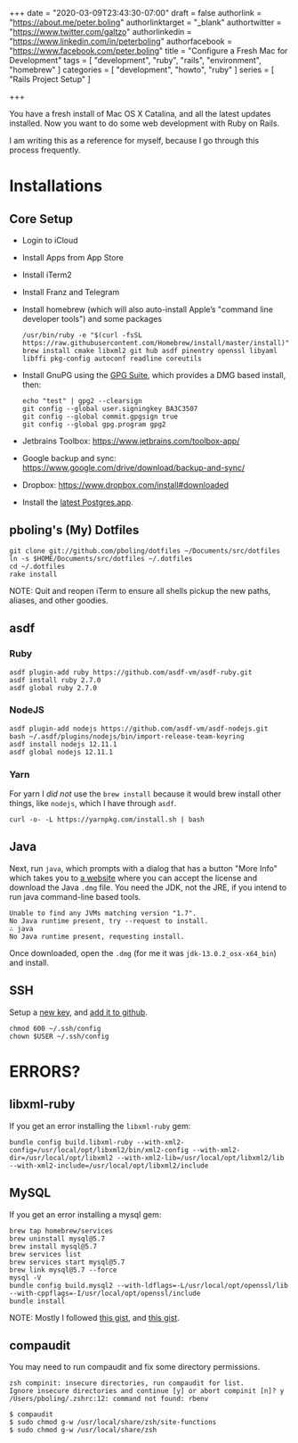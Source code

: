 +++
date = "2020-03-09T23:43:30-07:00"
draft = false
authorlink = "https://about.me/peter.boling"
authorlinktarget = "_blank"
authortwitter = "https://www.twitter.com/galtzo"
authorlinkedin = "https://www.linkedin.com/in/peterboling"
authorfacebook = "https://www.facebook.com/peter.boling"
title = "Configure a Fresh Mac for Development"
tags = [ "development", "ruby", "rails", "environment", "homebrew" ]
categories = [ "development", "howto", "ruby" ]
series = [ "Rails Project Setup" ]

+++

You have a fresh install of Mac OS X Catalina, and all the latest updates installed.  Now you want to do some web development with Ruby on Rails.

I am writing this as a reference for myself, because I go through this process frequently.

# Installations

## Core Setup

* Login to iCloud
* Install Apps from App Store
* Install iTerm2
* Install Franz and Telegram
* Install homebrew (which will also auto-install Apple’s "command line developer tools") and some packages

    ```
    /usr/bin/ruby -e "$(curl -fsSL https://raw.githubusercontent.com/Homebrew/install/master/install)"
    brew install cmake libxml2 git hub asdf pinentry openssl libyaml libffi pkg-config autoconf readline coreutils
    ```

* Install GnuPG using the [GPG Suite](https://gpgtools.org/), which provides a DMG based install, then:

    ```
    echo "test" | gpg2 --clearsign
    git config --global user.signingkey BA3C3507
    git config --global commit.gpgsign true
    git config --global gpg.program gpg2
    ```

* Jetbrains Toolbox: https://www.jetbrains.com/toolbox-app/
* Google backup and sync: https://www.google.com/drive/download/backup-and-sync/
* Dropbox: https://www.dropbox.com/install#downloaded
* Install the [latest Postgres.app](http://postgresapp.com/).

## pboling's (My) Dotfiles

    git clone git://github.com/pboling/dotfiles ~/Documents/src/dotfiles
    ln -s $HOME/Documents/src/dotfiles ~/.dotfiles
    cd ~/.dotfiles
    rake install

NOTE: Quit and reopen iTerm to ensure all shells pickup the new paths, aliases, and other goodies.

## asdf

### Ruby

    asdf plugin-add ruby https://github.com/asdf-vm/asdf-ruby.git
    asdf install ruby 2.7.0
    asdf global ruby 2.7.0

### NodeJS

    asdf plugin-add nodejs https://github.com/asdf-vm/asdf-nodejs.git
    bash ~/.asdf/plugins/nodejs/bin/import-release-team-keyring
    asdf install nodejs 12.11.1
    asdf global nodejs 12.11.1

### Yarn

For yarn I *did not* use the `brew install` because it would brew install other things, like `nodejs`, which I have through `asdf`.

    curl -o- -L https://yarnpkg.com/install.sh | bash

## Java

Next, run `java`, which prompts with a dialog that has a button "More Info" which takes you to [a website](https://www.oracle.com/java/technologies/javase-jdk13-downloads.html) where you can accept the license and download the Java `.dmg` file.  You need the JDK, not the JRE, if you intend to run java command-line based tools.

```
Unable to find any JVMs matching version "1.7".
No Java runtime present, try --request to install.
∴ java
No Java runtime present, requesting install.
```

Once downloaded, open the `.dmg` (for me it was `jdk-13.0.2_osx-x64_bin`) and install.

## SSH

Setup a [new key](https://help.github.com/en/github/authenticating-to-github/generating-a-new-ssh-key-and-adding-it-to-the-ssh-agent), and [add it to github](https://help.github.com/en/github/authenticating-to-github/adding-a-new-ssh-key-to-your-github-account).

    chmod 600 ~/.ssh/config
    chown $USER ~/.ssh/config

# ERRORS?

## libxml-ruby

If you get an error installing the `libxml-ruby` gem:


```
bundle config build.libxml-ruby --with-xml2-config=/usr/local/opt/libxml2/bin/xml2-config --with-xml2-dir=/usr/local/opt/libxml2 --with-xml2-lib=/usr/local/opt/libxml2/lib --with-xml2-include=/usr/local/opt/libxml2/include
```

## MySQL

If you get an error installing a mysql gem:

```
brew tap homebrew/services
brew uninstall mysql@5.7
brew install mysql@5.7
brew services list
brew services start mysql@5.7
brew link mysql@5.7 --force
mysql -V
bundle config build.mysql2 --with-ldflags=-L/usr/local/opt/openssl/lib --with-cppflags=-I/usr/local/opt/openssl/include
bundle install
```

NOTE: Mostly I followed [this gist](https://gist.github.com/operatino/392614486ce4421063b9dece4dfe6c21), and [this gist](https://gist.github.com/fernandoaleman/ee3ac6957c2ba4f7d7d33a251d58b191#gistcomment-2735728).

## compaudit

You may need to run compaudit and fix some directory permissions.

    zsh compinit: insecure directories, run compaudit for list.
    Ignore insecure directories and continue [y] or abort compinit [n]? y
    /Users/pboling/.zshrc:12: command not found: rbenv

    $ compaudit
    $ sudo chmod g-w /usr/local/share/zsh/site-functions
    $ sudo chmod g-w /usr/local/share/zsh
